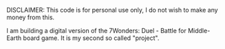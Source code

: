 DISCLAIMER: This code is for personal use only, I do not wish to make any money from this.

I am building a digital version of the 7Wonders: Duel - Battle for Middle-Earth board game. It is my second so called "project". 
